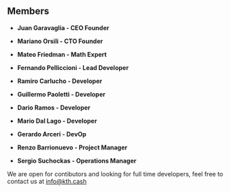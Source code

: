 ## Members

* **Juan Garavaglia - CEO Founder**

* **Mariano Orsili - CTO Founder**

* **Mateo Friedman - Math Expert**

* **Fernando Pelliccioni - Lead Developer**

* **Ramiro Carlucho - Developer**

* **Guillermo Paoletti - Developer**

* **Dario Ramos - Developer**

* **Mario Dal Lago - Developer**

* **Gerardo Arceri - DevOp**

* **Renzo Barrionuevo - Project Manager**

* **Sergio Suchockas - Operations Manager**

We are open for contibutors and looking for full time developers, feel free to contact us at info@kth.cash

